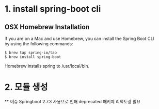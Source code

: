 # 1. install spring-boot cli

## OSX Homebrew Installation 

If you are on a Mac and use Homebrew, you can install the Spring Boot CLI by using the following commands:
```
$ brew tap spring-io/tap
$ brew install spring-boot
```

Homebrew installs spring to /usr/local/bin.

# 2. 모듈 생성

** 이슈
Springboot 2.7.3 사용으로 인해 deprecated 패키지 리팩토링 필요
